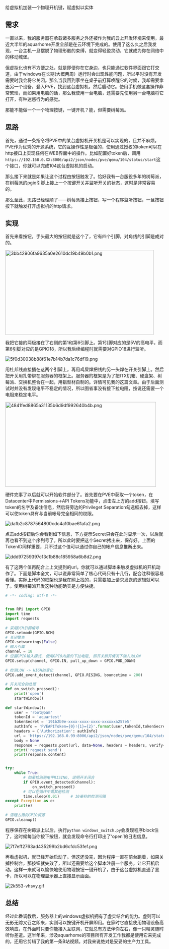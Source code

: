 给虚拟机加装一个物理开机键，赋虚拟以实体

## 需求

一直以来，我的服务器在承载诸多服务之外还被作为我的云上开发环境来使用，最近大半年的aquarhome开发全部是在云环境下完成的。使用了这么久之后我发现，一台主机一旦摆脱了物理形骸的束缚，就变得轻盈灵动，它就成为你在网络中的移动城堡。

但虚拟化也有不方便之处，就是即便你在它身边，也只能通过软件界面跟它打交道，由于windows在长期(大概两周）运行时会出现性能问题，所以平时没有开发需要时我会将它关闭。那么当我回到家坐在桌子前打算唤醒它的时候，我却需要拿出另一个设备，登入PVE，找到这台虚拟机，然后启动它。使用手机做这套操作非常繁琐，而如果用电脑的话，那么我使用一台电脑，还需要先使用另一台电脑将它打开，有种迷惑行为的感觉。

那能不能做一个一个物理按键，一键开机？能，但需要树莓派。

## 思路

首先，通过一条指令将PVE中的某台虚拟机开关机是可以实现的，且并不麻烦。PVE作为优秀的开源系统，它的互操作性是极强的，使用通过授权的token可以在http接口上实现任何在WEB界面中的操作。比如配置好token后，调用`https://192.168.0.XX:8006/api2/json/nodes/pve/qemu/104/status/start`这个接口，你就可以完成104这台虚拟机的启动。

那么接下来就是如果让这个过程由按钮触发了。恰好我有一台服役多年的树莓派，在树莓派的pgio引脚上接上一个按键开关并监听开关的状态，这时是非常容易的。

那么至此，思路已经理顺了——树莓派接上按钮，写一个程序监听按钮，一旦按钮按下就触发打开虚拟机的http请求。

## 实现

首先来看按钮，手头最大的按钮就是这个了，它有四个引脚，对角线的引脚是成对的。

<img src="../../_resources/f30d3039c1cf4a60a8ceebaf60f341ac.png" alt="3bb42906fa9635a0e2610dc19b49b0b1.png" width="472" height="269" class="jop-noMdConv">

我把它接的两极接在了右侧的第1和第6引脚上。第1引脚对应的是5V的高电平，而第6引脚对应的是GPIO18，所以我后续编程时就需要对GPIO18进行监听。

![5f0d30038b88f61e7b14b7da1c76df19.png](../../_resources/598add803fdb443a9c844b9b4ab1dbdd.png)

用杜邦线直接插在这两个引脚上，再用鸡屎焊把线的另一头焊在开关引脚上。然后把开关用扎带绑在服务器的框架上。服务器的框架是为了把ITX机箱、硬盘架、树莓派、交换机整合在一起，用铝型材自制的。详情可见我的这篇文章。由于后面测试时并没有发现电平不稳定的情况，所以图省事没有接下拉电阻，按说还需要一个电阻来稳定电平。

<img src="../../_resources/f8a3e298be3544f7ab38570216f1d531.png" alt="4841fed8865a31135b6d9df992640b4b.png" width="479" height="269" class="jop-noMdConv">

硬件完事了以后就可以开始软件部分了。首先要在PVE中获取一个token，在Datacenter中Permissions->API Tokens功能中，点击左上方的add按钮。填写token的名字及备注信息，然后将旁边的Privileget Separation勾选框去掉，这样可以使token具有与当前帐号完全相同的权限。

![dafb2c8787564800cdc4a10bae61afa2.png](../../_resources/5562b51876d342afbb56b48b0100c640.png)

点击add按钮后你会看到如下信息，下方提示Secret只会在此时显示一次，以后就再也看不到这个序列号了。所以此时要把这个Secret拷出来，保存好。上面的TokenID同样重要，只不过这个值可以通过你自己的帐户信息推断出来。

![ddd97259397c13c1b88c185958a6b8d2.png](../../_resources/0767320aaee94b79b3ec89792eef38e7.png)

有了这两个值再配合上上文提到的url，你就可以通过脚本来触发虚拟机的开机动作了。下面是脚本全文，可以说非常简单了核心代码只有十几行，配合注释很容易看懂。实际上代码的框架也是我在网上找的，只需要加上请求发送的逻辑就可以了。使用树莓派开发这种功能确实是方便快捷。

```python
# -*- coding: utf-8 -*-


from RPi import GPIO
import time
import requests
 
# 采用BCM引脚编号
GPIO.setmode(GPIO.BCM)
# 关闭警告
GPIO.setwarnings(False)
# 输入引脚
channel = 18
# 设置GPIO输入模式, 使用GPIO内置的下拉电阻, 即开关断开情况下输入为LOW
GPIO.setup(channel, GPIO.IN, pull_up_down = GPIO.PUD_DOWN)
 
# 检测LOW -> HIGH的变化
GPIO.add_event_detect(channel, GPIO.RISING, bouncetime = 200)
 
# 开关闭合的处理
def on_switch_pressed():
    print('open')
    startWindow()
 
def startWindow():
    user = 'root@pam'
    tokenId = 'aquartest'
    tokenSecret = '191b2b9e-xxxx-xxxx-xxxx-xxxxxxa257e5'
    authInfo = 'PVEAPIToken={0}!{1}={2}'.format(user,tokenId,tokenSecret)
    headers = {'Authorization': authInfo}
    url = 'https://192.168.0.99:8006/api2/json/nodes/pve/qemu/104/status/start'
    body = None
    response = requests.post(url, data=None, headers = headers, verify=False)
    print('request send')
    print(response.content)


try:
    while True:
        # 如果检测到电平RISING, 说明开关闭合
        if GPIO.event_detected(channel):
            on_switch_pressed()
        # 可以在循环中做其他检测
        time.sleep(0.01)     # 10毫秒的检测间隔
except Exception as e:
    print(e)
 
# 清理占用的GPIO资源
GPIO.cleanup()
```

程序保存在树莓派上以后，执行`python windows_switch.py`会发现程序block住了，这时候每当你按下按钮，就会发现命令行打印出了‘open’的日志信息。

![7f7eff2763ad435299b2bd6cfdc53fef.png](../../_resources/0910ccd8271f4a8f9275be8f3c3cfab7.png)

再看虚拟机，就已经开始启动了。但这还没完，因为程序一直在前台跑着，如果关掉控制台，那按钮就失效了，所以还需要给这个脚本注册一个服务，让它开机启动。这样一来就可以愉快地使用物理按钮一键开机了，由于这台虚拟机直通了显卡，所以可以在物理显示器上直接显示画面。

![2k553-vhsvy.gif](file:///F:/programs/JoplinProfile/resources/b72c93154ab14b94a518cd6f984a5e6d.gif)

## 总结

经过此番调教后，服务器上的windows虚拟机拥有了虚实结合的能力。虚则可以无影无踪又召之即来，实则可以按键开机开屏即用。在家时它直接使用物理设备高效响应，在外面时只要你能接入互联网，它就总有方法伴你左右，像一只精灵随时听你差遣。这半年来，涉及aquarhome的项目所有开发工作我都是使用它来完成的，还用它剪辑了我的第一条B站视频。对我来说绝对是妥妥的生产力工具。